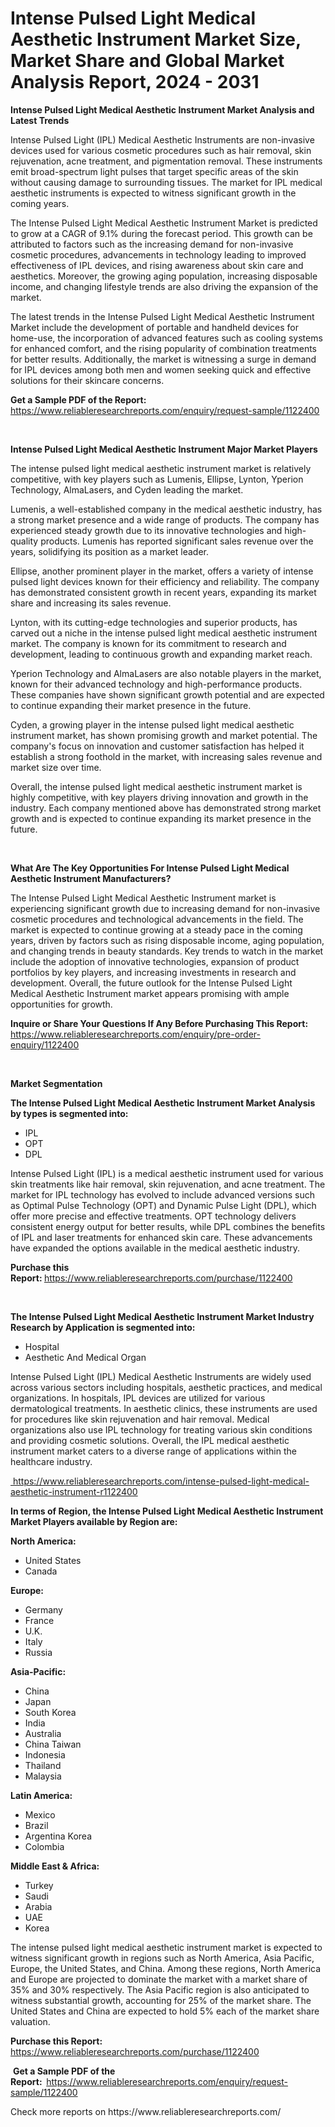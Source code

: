 <p><h1>Intense Pulsed Light Medical Aesthetic Instrument Market Size, Market Share and Global Market Analysis Report, 2024 - 2031</h1></p><p><strong>Intense Pulsed Light Medical Aesthetic Instrument Market Analysis and Latest Trends</strong></p>
<p><p>Intense Pulsed Light (IPL) Medical Aesthetic Instruments are non-invasive devices used for various cosmetic procedures such as hair removal, skin rejuvenation, acne treatment, and pigmentation removal. These instruments emit broad-spectrum light pulses that target specific areas of the skin without causing damage to surrounding tissues. The market for IPL medical aesthetic instruments is expected to witness significant growth in the coming years.</p><p>The Intense Pulsed Light Medical Aesthetic Instrument Market is predicted to grow at a CAGR of 9.1% during the forecast period. This growth can be attributed to factors such as the increasing demand for non-invasive cosmetic procedures, advancements in technology leading to improved effectiveness of IPL devices, and rising awareness about skin care and aesthetics. Moreover, the growing aging population, increasing disposable income, and changing lifestyle trends are also driving the expansion of the market.</p><p>The latest trends in the Intense Pulsed Light Medical Aesthetic Instrument Market include the development of portable and handheld devices for home-use, the incorporation of advanced features such as cooling systems for enhanced comfort, and the rising popularity of combination treatments for better results. Additionally, the market is witnessing a surge in demand for IPL devices among both men and women seeking quick and effective solutions for their skincare concerns.</p></p>
<p><strong>Get a Sample PDF of the Report:&nbsp;</strong> <a href="https://www.reliableresearchreports.com/enquiry/request-sample/1122400">https://www.reliableresearchreports.com/enquiry/request-sample/1122400</a></p>
<p>&nbsp;</p>
<p><strong>Intense Pulsed Light Medical Aesthetic Instrument Major Market Players</strong></p>
<p><p>The intense pulsed light medical aesthetic instrument market is relatively competitive, with key players such as Lumenis, Ellipse, Lynton, Yperion Technology, AlmaLasers, and Cyden leading the market. </p><p>Lumenis, a well-established company in the medical aesthetic industry, has a strong market presence and a wide range of products. The company has experienced steady growth due to its innovative technologies and high-quality products. Lumenis has reported significant sales revenue over the years, solidifying its position as a market leader.</p><p>Ellipse, another prominent player in the market, offers a variety of intense pulsed light devices known for their efficiency and reliability. The company has demonstrated consistent growth in recent years, expanding its market share and increasing its sales revenue.</p><p>Lynton, with its cutting-edge technologies and superior products, has carved out a niche in the intense pulsed light medical aesthetic instrument market. The company is known for its commitment to research and development, leading to continuous growth and expanding market reach.</p><p>Yperion Technology and AlmaLasers are also notable players in the market, known for their advanced technology and high-performance products. These companies have shown significant growth potential and are expected to continue expanding their market presence in the future.</p><p>Cyden, a growing player in the intense pulsed light medical aesthetic instrument market, has shown promising growth and market potential. The company's focus on innovation and customer satisfaction has helped it establish a strong foothold in the market, with increasing sales revenue and market size over time.</p><p>Overall, the intense pulsed light medical aesthetic instrument market is highly competitive, with key players driving innovation and growth in the industry. Each company mentioned above has demonstrated strong market growth and is expected to continue expanding its market presence in the future.</p></p>
<p>&nbsp;</p>
<p><strong>What Are The Key Opportunities For Intense Pulsed Light Medical Aesthetic Instrument Manufacturers?</strong></p>
<p><p>The Intense Pulsed Light Medical Aesthetic Instrument market is experiencing significant growth due to increasing demand for non-invasive cosmetic procedures and technological advancements in the field. The market is expected to continue growing at a steady pace in the coming years, driven by factors such as rising disposable income, aging population, and changing trends in beauty standards. Key trends to watch in the market include the adoption of innovative technologies, expansion of product portfolios by key players, and increasing investments in research and development. Overall, the future outlook for the Intense Pulsed Light Medical Aesthetic Instrument market appears promising with ample opportunities for growth.</p></p>
<p><strong>Inquire or Share Your Questions If Any Before Purchasing This Report:</strong> <a href="https://www.reliableresearchreports.com/enquiry/pre-order-enquiry/1122400">https://www.reliableresearchreports.com/enquiry/pre-order-enquiry/1122400</a></p>
<p>&nbsp;</p>
<p><strong>Market Segmentation</strong></p>
<p><strong>The Intense Pulsed Light Medical Aesthetic Instrument Market Analysis by types is segmented into:</strong></p>
<p><ul><li>IPL</li><li>OPT</li><li>DPL</li></ul></p>
<p><p>Intense Pulsed Light (IPL) is a medical aesthetic instrument used for various skin treatments like hair removal, skin rejuvenation, and acne treatment. The market for IPL technology has evolved to include advanced versions such as Optimal Pulse Technology (OPT) and Dynamic Pulse Light (DPL), which offer more precise and effective treatments. OPT technology delivers consistent energy output for better results, while DPL combines the benefits of IPL and laser treatments for enhanced skin care. These advancements have expanded the options available in the medical aesthetic industry.</p></p>
<p><strong>Purchase this Report:&nbsp;</strong><a href="https://www.reliableresearchreports.com/purchase/1122400">https://www.reliableresearchreports.com/purchase/1122400</a></p>
<p>&nbsp;</p>
<p><strong>The Intense Pulsed Light Medical Aesthetic Instrument Market Industry Research by Application is segmented into:</strong></p>
<p><ul><li>Hospital</li><li>Aesthetic And Medical Organ</li></ul></p>
<p><p>Intense Pulsed Light (IPL) Medical Aesthetic Instruments are widely used across various sectors including hospitals, aesthetic practices, and medical organizations. In hospitals, IPL devices are utilized for various dermatological treatments. In aesthetic clinics, these instruments are used for procedures like skin rejuvenation and hair removal. Medical organizations also use IPL technology for treating various skin conditions and providing cosmetic solutions. Overall, the IPL medical aesthetic instrument market caters to a diverse range of applications within the healthcare industry.</p></p>
<p><a href="https://www.reliableresearchreports.com/intense-pulsed-light-medical-aesthetic-instrument-r1122400">&nbsp;https://www.reliableresearchreports.com/intense-pulsed-light-medical-aesthetic-instrument-r1122400</a></p>
<p><strong>In terms of Region, the Intense Pulsed Light Medical Aesthetic Instrument Market Players available by Region are:</strong></p>
<p>
    <p> <strong> North America: </strong>
        <ul>
            <li>United States</li>
            <li>Canada</li>
        </ul>
        </p> 
    <p> <strong> Europe: </strong>
        <ul>
            <li>Germany</li>
            <li>France</li>
            <li>U.K.</li>
            <li>Italy</li>
            <li>Russia</li>
        </ul>
        </p> 
    <p> <strong> Asia-Pacific: </strong>
        <ul>
            <li>China</li>
            <li>Japan</li>
            <li>South Korea</li>
            <li>India</li>
            <li>Australia</li>
            <li>China Taiwan</li>
            <li>Indonesia</li>
            <li>Thailand</li>
            <li>Malaysia</li>
        </ul>
        </p> 
    <p> <strong> Latin America: </strong>
        <ul>
            <li>Mexico</li>
            <li>Brazil</li>
            <li>Argentina Korea</li>
            <li>Colombia</li>
        </ul>
        </p> 
    <p> <strong> Middle East & Africa: </strong>
        <ul>
            <li>Turkey</li>
            <li>Saudi</li>
            <li>Arabia</li>
            <li>UAE</li>
            <li>Korea</li>
        </ul>
    </p>
    </p>
<p><p>The intense pulsed light medical aesthetic instrument market is expected to witness significant growth in regions such as North America, Asia Pacific, Europe, the United States, and China. Among these regions, North America and Europe are projected to dominate the market with a market share of 35% and 30% respectively. The Asia Pacific region is also anticipated to witness substantial growth, accounting for 25% of the market share. The United States and China are expected to hold 5% each of the market share valuation.</p></p>
<p><strong>Purchase this Report: </strong><a href="https://www.reliableresearchreports.com/purchase/1122400">https://www.reliableresearchreports.com/purchase/1122400</a></p>
<p>&nbsp;<strong>Get a Sample PDF of the Report:&nbsp;&nbsp;</strong><a href="https://www.reliableresearchreports.com/enquiry/request-sample/1122400">https://www.reliableresearchreports.com/enquiry/request-sample/1122400</a></p>
<p><strong></strong></p>
<p>Check more reports on https://www.reliableresearchreports.com/</p>